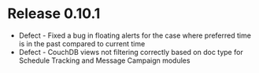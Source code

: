 # Release 0.10.1 #

  * Defect - Fixed a bug in floating alerts for the case where preferred time is in the past compared to current time
  * Defect - CouchDB views not filtering correctly based on doc type for Schedule Tracking and Message Campaign modules